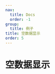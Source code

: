 ```yaml
---
nav:
  title: Docs
  order: -1
group:
  title: 例子
title: 空数据显示
order: 5
---
```


# 空数据显示

<code src="../../../src/empty-rows.tsx" title="空数据显示" desc="在空数据的时候可以通过 `onEmptyRowsRenderer` 自定义显示内容" />
